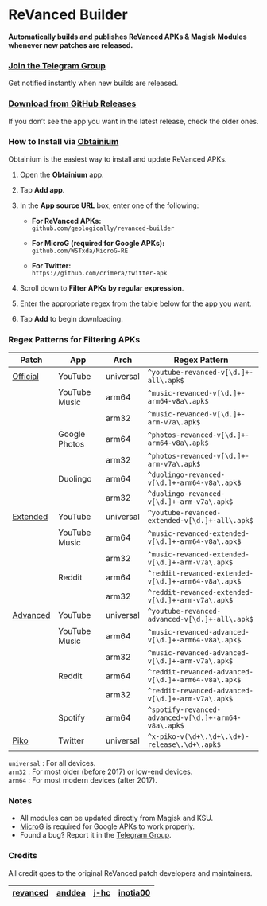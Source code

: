 # ReVanced Builder
**Automatically builds and publishes ReVanced APKs & Magisk Modules whenever new patches are released.**

### [Join the Telegram Group](https://t.me/rvbygeo)
Get notified instantly when new builds are released.

### [Download from GitHub Releases](https://github.com/geologically/revanced-builder/releases)
If you don’t see the app you want in the latest release, check the older ones.

### How to Install via [Obtainium](https://github.com/ImranR98/Obtainium)
Obtainium is the easiest way to install and update ReVanced APKs.

1. Open the **Obtainium** app.  
2. Tap **Add app**.  
3. In the **App source URL** box, enter one of the following:

   - **For ReVanced APKs:**  
     `github.com/geologically/revanced-builder`

   - **For MicroG (required for Google APKs):**  
     `github.com/WSTxda/MicroG-RE`

   - **For Twitter:**  
      `https://github.com/crimera/twitter-apk`

4. Scroll down to **Filter APKs by regular expression**.  
5. Enter the appropriate regex from the table below for the app you want.  
6. Tap **Add** to begin downloading.

### Regex Patterns for Filtering APKs
| Patch                                                                      | App            | Arch       | Regex Pattern                                                |
|----------------------------------------------------------------------------|----------------|------------|--------------------------------------------------------------|
| [Official](https://github.com/revanced/revanced-patches)                   | YouTube        | universal  | `^youtube-revanced-v[\d.]+-all\.apk$`                        |
|                                                                            | YouTube Music  | arm64      | `^music-revanced-v[\d.]+-arm64-v8a\.apk$`                    |
|                                                                            |                | arm32      | `^music-revanced-v[\d.]+-arm-v7a\.apk$`                      |
|                                                                            | Google Photos  | arm64      | `^photos-revanced-v[\d.]+-arm64-v8a\.apk$`                   |
|                                                                            |                | arm32      | `^photos-revanced-v[\d.]+-arm-v7a\.apk$`                     |
|                                                                            | Duolingo       | arm64      | `^duolingo-revanced-v[\d.]+-arm64-v8a\.apk$`                 |
|                                                                            |                | arm32      | `^duolingo-revanced-v[\d.]+-arm-v7a\.apk$`                   |
| [Extended](https://github.com/inotia00/revanced-patches)                   | YouTube        | universal  | `^youtube-revanced-extended-v[\d.]+-all\.apk$`               |
|                                                                            | YouTube Music  | arm64      | `^music-revanced-extended-v[\d.]+-arm64-v8a\.apk$`           |
|                                                                            |                | arm32      | `^music-revanced-extended-v[\d.]+-arm-v7a\.apk$`             |
|                                                                            | Reddit         | arm64      | `^reddit-revanced-extended-v[\d.]+-arm64-v8a\.apk$`          |
|                                                                            |                | arm32      | `^reddit-revanced-extended-v[\d.]+-arm-v7a\.apk$`            |
| [Advanced](https://github.com/anddea/revanced-patches)                     | YouTube        | universal  | `^youtube-revanced-advanced-v[\d.]+-all\.apk$`               |
|                                                                            | YouTube Music  | arm64      | `^music-revanced-advanced-v[\d.]+-arm64-v8a\.apk$`           |
|                                                                            |                | arm32      | `^music-revanced-advanced-v[\d.]+-arm-v7a\.apk$`             |
|                                                                            | Reddit         | arm64      | `^reddit-revanced-advanced-v[\d.]+-arm64-v8a\.apk$`          |
|                                                                            |                | arm32      | `^reddit-revanced-advanced-v[\d.]+-arm-v7a\.apk$`            |
|                                                                            | Spotify        | arm64      | `^spotify-revanced-advanced-v[\d.]+-arm64-v8a\.apk$`         |
| [Piko](https://github.com/crimera/piko)                                    | Twitter        | universal  | `^x-piko-v(\d+\.\d+\.\d+)-release\.\d+\.apk$`                |

`universal` : For all devices. <br>
`arm32`     : For most older (before 2017) or low-end devices. <br>
`arm64`     : For most modern devices (after 2017).

### Notes
- All modules can be updated directly from Magisk and KSU.
- [MicroG](https://github.com/WSTxda/MicroG-RE/releases/latest) is required for Google APKs to work properly.
- Found a bug? Report it in the [Telegram Group](https://t.me/rvbygeo).

### Credits
All credit goes to the original ReVanced patch developers and maintainers.

| [revanced](https://github.com/ReVanced) | [anddea](https://github.com/anddea/revanced-patches) | [j-hc](https://github.com/j-hc/revanced-magisk-module) | [inotia00](https://github.com/inotia00/revanced-patches) |
|-----------------------------------------|------------------------------------------------------|--------------------------------------------------------|----------------------------------------------------------|


